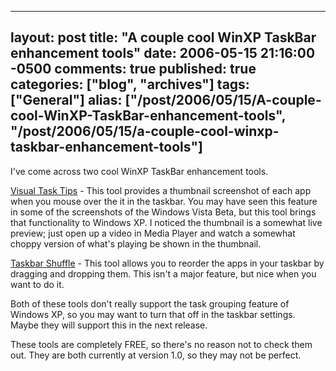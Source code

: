   ---
  layout: post
  title: "A couple cool WinXP TaskBar enhancement tools"
  date: 2006-05-15 21:16:00 -0500
  comments: true
  published: true
  categories: ["blog", "archives"]
  tags: ["General"]
  alias: ["/post/2006/05/15/A-couple-cool-WinXP-TaskBar-enhancement-tools", "/post/2006/05/15/a-couple-cool-winxp-taskbar-enhancement-tools"]
  ---
<!-- more -->
<p>I've come across two cool WinXP TaskBar enhancement tools.</p>
<p><a href="http://www.visualtasktips.com/">Visual Task Tips</a>&nbsp;- This tool provides a thumbnail screenshot of each app when you mouse over the it in the taskbar. You may have seen this feature in some of the screenshots of the Windows Vista Beta, but this tool brings that functionality to Windows XP. I noticed the thumbnail is a somewhat live preview; just open up a video in Media Player and watch a somewhat choppy version of what's playing be shown in the thumbnail.</p>
<p><a href="http://www.freewebs.com/nerdcave/taskbarshufflev10.htm">Taskbar Shuffle</a>&nbsp;- This tool allows you to reorder the apps in your taskbar by dragging and dropping them. This isn't a major feature, but&nbsp;nice when you want to do it.</p>
<p>Both of these tools don't really support the task grouping feature of Windows XP, so you may want to turn that off in the taskbar settings. Maybe they will support this in the next release.</p>
<p>These tools are completely FREE, so there's no reason not to check them out. They are both currently at version 1.0, so they may not be perfect.</p>

